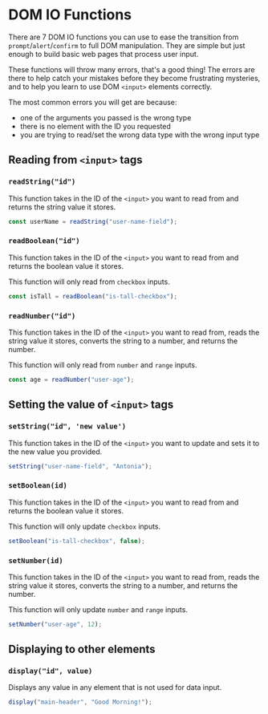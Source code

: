 # DOM IO Functions

There are 7 DOM IO functions you can use to ease the transition from `prompt`/`alert`/`confirm` to full DOM manipulation. They are simple but just enough to build basic web pages that process user input.

These functions will throw many errors, that's a good thing! The errors are there to help catch your mistakes before they become frustrating mysteries, and to help you learn to use DOM `<input>` elements correctly.

The most common errors you will get are because:

- one of the arguments you passed is the wrong type
- there is no element with the ID you requested
- you are trying to read/set the wrong data type with the wrong input type

## Reading from `<input>` tags

### `readString("id")`

This function takes in the ID of the `<input>` you want to read from and returns the string value it stores.

```js
const userName = readString("user-name-field");
```

### `readBoolean("id")`

This function takes in the ID of the `<input>` you want to read from and returns the boolean value it stores.

This function will only read from `checkbox` inputs.

```js
const isTall = readBoolean("is-tall-checkbox");
```

### `readNumber("id")`

This function takes in the ID of the `<input>` you want to read from, reads the string value it stores, converts the string to a number, and returns the number.

This function will only read from `number` and `range` inputs.

```js
const age = readNumber("user-age");
```

## Setting the value of `<input>` tags

### `setString("id", 'new value')`

This function takes in the ID of the `<input>` you want to update and sets it to the new value you provided.

```js
setString("user-name-field", "Antonia");
```

### `setBoolean(id)`

This function takes in the ID of the `<input>` you want to read from and returns the boolean value it stores.

This function will only update `checkbox` inputs.

```js
setBoolean("is-tall-checkbox", false);
```

### `setNumber(id)`

This function takes in the ID of the `<input>` you want to read from, reads the string value it stores, converts the string to a number, and returns the number.

This function will only update `number` and `range` inputs.

```js
setNumber("user-age", 12);
```

## Displaying to other elements

### `display("id", value)`

Displays any value in any element that is not used for data input.

```js
display("main-header", "Good Morning!");
```
